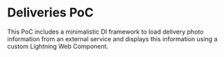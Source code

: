 # Deliveries PoC
This PoC includes a minimalistic DI framework to load delivery photo information from an external service and displays this information using a custom Lightning Web Component.
